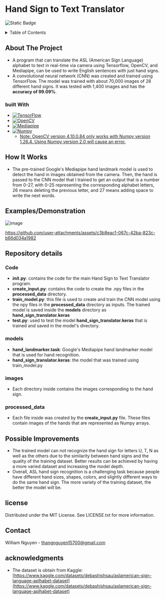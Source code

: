 # Hand Sign to Text Translator
![Static Badge](https://img.shields.io/badge/python-3.9%20%7C%203.12-blue?labelColor=gray)
<!-- table of contents-->
<details>
  <summary>Table of Contents</summary>
  <ol>
    <li>
      <a href="#About-The-Project">About The Project</a>
      <ul>
      <li><a href="#built-with">Built With</a></li>
      </ul>
    </li>
    <li><a href="#How-It-Works">How It Works</a></li>
    <li><a href="#Examples/Demonstration">Examples/Demonstration</a></li>
    <li><a href="#Repository-details">Repository details</a></li>
    <li><a href="#Possible-Improvements">Possible Improvements</a></li>
    <li><a href="#license">License</a></li>
    <li><a href="#contact">Contact</a></li>
    <li><a href="#acknowledgments">Acknowledgments</a></li>
  </ol>
</details>

## About The Project
* A program that can translate the ASL (American Sign Language) alphabet to text in real-time via camera using Tensorflow, OpenCV, and Mediapipe, can be used to write English sentences with just hand signs.
* A convolutional neural network (CNN) was created and trained using TensorFlow. The model was trained with about 70,000 images of 28 different hand signs. It was tested with 1,400 images and has the **accuracy of 99.09%**.

### built With
* [![TensorFlow](https://img.shields.io/badge/TensorFlow-2.17.1-black?labelColor=orange)][TensorFlow-url]
* [![OpenCV](https://img.shields.io/badge/OpenCV-4.10.0.84-black?labelColor=green)][OpenCV-url]
* [![Mediapipe](https://img.shields.io/badge/Mediapipe-4.10.0.84-black?labelColor=blue)][Mediapipe-url]
* [![Numpy](https://img.shields.io/badge/Numpy-1.26.4-black?labelColor=yellow)][Numpy-url]
    * <u>Note: OpenCV version 4.10.0.84 only works with Numpy version 1.26.4. Using Numpy version 2.0 will cause an error.</u>

## How It Works
* The pre-trained Google's Mediapipe hand landmark model is used to detect the hand in images obtained from the camera. Then, the hand is passed to the CNN model that I trained to get an output that is a number from 0-27, with 0-25 representing the corresponding alphabet letters, 26 means deleting the previous letter, and 27 means adding space to write the next words.

## Examples/Demonstration
![image](https://github.com/user-attachments/assets/65565ffe-99b3-40e4-9d37-ae966bea8e1d)

https://github.com/user-attachments/assets/c3b8eac1-067c-42ba-823c-b66d034a1982
<!--THE BLANK LINE BETWEEN THE VIDEO LINK AND THE IMAGE IS NEEDED FOR THE VIDEO TO LOAD-->
## Repository details
### Code
* **_init_.py**: contains the code for the main Hand Sign to Text Translator program.
* **create_input.py**: contains the code to create the .npy files in the **processed_data** directory. 
* **train_model.py**: this file is used to create and train the CNN model using the npy files in the **processed_data** directory as inputs. The trained model is saved inside the **models** directory as **hand_sign_translator.keras**
* **test.py**: used to test the model **hand_sign_translator.keras** that is trained and saved in the model's directory.
### models
* **hand_landmarker.task**: Google's Mediapipe hand landmarker model that is used for hand recognition.
* **hand_sign_translator.keras**: the model that was trained using train_model.py
### images
* Each directory inside contains the images corresponding to the hand sign.
### processed_data
* Each file inside was created by the **create_input.py** file. These files contain images of the hands that are represented as Numpy arrays.

## Possible Improvements
* The trained model can not recognize the hand sign for letters U, T, N as well as the others due to the similarity between hand signs and the quality of the training dataset. Better results can be achieved by having a more varied dataset and increasing the model depth.
* Overall, ASL hand sign recognition is a challenging task because people have different hand sizes, shapes, colors, and slightly different ways to do the same hand sign. The more variety of the training dataset, the better the model will be. 

## license
Distributed under the MIT License. See LICENSE.txt for more information.

## Contact
William Nguyen - thangnguyen15700@gmail.com

## acknowledgments
* The dataset is obtain from Kaggle: [https://www.kaggle.com/datasets/debashishsau/aslamerican-sign-language-aplhabet-dataset](https://www.kaggle.com/datasets/debashishsau/aslamerican-sign-language-aplhabet-dataset)

<!-- link-->
[TensorFlow-url]: https://www.tensorflow.org/
[OpenCV-url]: https://opencv.org/
[Mediapipe-url]: https://pypi.org/project/mediapipe/
[Numpy-url]: https://pypi.org/project/numpy/
